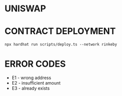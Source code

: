 # UNISWAP

# CONTRACT DEPLOYMENT

```shell
npx hardhat run scripts/deploy.ts --network rinkeby
```

# ERROR CODES

- E1 - wrong address
- E2 - insufficient amount
- E3 - already exists
